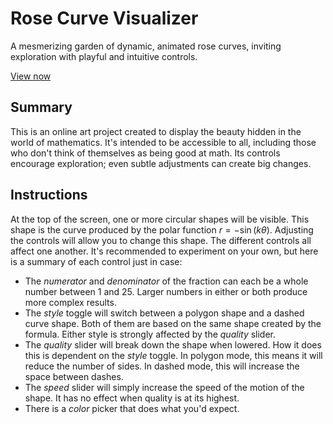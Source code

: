 # Rose Curve Visualizer
A mesmerizing garden of dynamic, animated rose curves, inviting exploration with playful and intuitive controls.

[View now](https://davetheknave.github.io/Rose-Curve-Visualizer)
## Summary
This is an online art project created to display the beauty hidden in the world of mathematics. It's intended to be accessible to all, including those who don't think of themselves as being good at math. Its controls encourage exploration; even subtle adjustments can create big changes.
## Instructions
At the top of the screen, one or more circular shapes will be visible. This shape is the curve produced by the polar function $r = -\sin(k\theta)$. Adjusting the controls will allow you to change this shape. The different controls all affect one another. It's recommended to experiment on your own, but here is a summary of each control just in case:
- The _numerator_ and _denominator_ of the fraction can each be a whole number between 1 and 25. Larger numbers in either or both produce more complex results.
- The _style_ toggle will switch between a polygon shape and a dashed curve shape. Both of them are based on the same shape created by the formula. Either style is strongly affected by the _quality_ slider.
- The _quality_ slider will break down the shape when lowered. How it does this is dependent on the _style_ toggle. In polygon mode, this means it will reduce the number of sides. In dashed mode, this will increase the space between dashes.
- The _speed_ slider will simply increase the speed of the motion of the shape. It has no effect when quality is at its highest.
- There is a _color_ picker that does what you'd expect.
